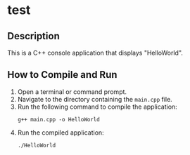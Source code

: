 # test

## Description

This is a C++ console application that displays "HelloWorld".

## How to Compile and Run

1. Open a terminal or command prompt.
2. Navigate to the directory containing the `main.cpp` file.
3. Run the following command to compile the application:
   ```
   g++ main.cpp -o HelloWorld
   ```
4. Run the compiled application:
   ```
   ./HelloWorld
   ```

